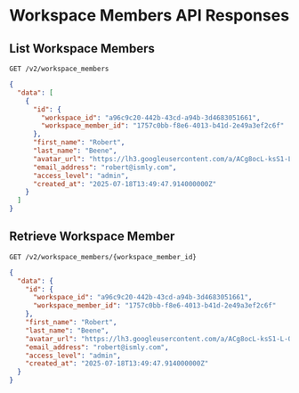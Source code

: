 # Workspace Members API Responses

## List Workspace Members
`GET /v2/workspace_members`

```json
{
  "data": [
    {
      "id": {
        "workspace_id": "a96c9c20-442b-43cd-a94b-3d4683051661",
        "workspace_member_id": "1757c0bb-f8e6-4013-b41d-2e49a3ef2c6f"
      },
      "first_name": "Robert",
      "last_name": "Beene",
      "avatar_url": "https://lh3.googleusercontent.com/a/ACg8ocL-ksS1-L-QHG4sFM9-DYrDYNym7CgBxqhiUDQYlEMQ5riPJA=s96-c",
      "email_address": "robert@ismly.com",
      "access_level": "admin",
      "created_at": "2025-07-18T13:49:47.914000000Z"
    }
  ]
}
```

## Retrieve Workspace Member
`GET /v2/workspace_members/{workspace_member_id}`

```json
{
  "data": {
    "id": {
      "workspace_id": "a96c9c20-442b-43cd-a94b-3d4683051661",
      "workspace_member_id": "1757c0bb-f8e6-4013-b41d-2e49a3ef2c6f"
    },
    "first_name": "Robert",
    "last_name": "Beene",
    "avatar_url": "https://lh3.googleusercontent.com/a/ACg8ocL-ksS1-L-QHG4sFM9-DYrDYNym7CgBxqhiUDQYlEMQ5riPJA=s96-c",
    "email_address": "robert@ismly.com",
    "access_level": "admin",
    "created_at": "2025-07-18T13:49:47.914000000Z"
  }
}
```